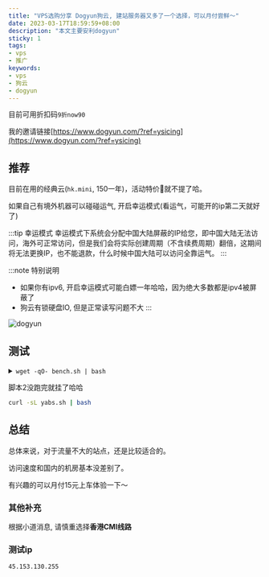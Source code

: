 ```yaml
---
title: "VPS选购分享 Dogyun狗云, 建站服务器又多了一个选择，可以月付尝鲜～"
date: 2023-03-17T18:59:59+08:00
description: "本文主要安利dogyun"
sticky: 1
tags:
- vps
- 推广
keywords:
- vps
- 狗云
- dogyun
---
```


目前可用折扣码`9折now90`

我的邀请链接[https://www.dogyun.com/?ref=ysicing](https://www.dogyun.com/?ref=ysicing)

<!-- truncate -->

## 推荐

目前在用的经典云(`hk.mini`, 150一年)，活动特价🐔就不提了哈。

如果自己有境外机器可以碰碰运气, 开启幸运模式(看运气，可能开的ip第二天就好了)

:::tip 幸运模式
幸运模式下系统会分配中国大陆屏蔽的IP给您，即中国大陆无法访问，海外可正常访问，但是我们会将实际创建周期（不含续费周期）翻倍，这期间将无法更换IP，也不能退款，什么时候中国大陆可以访问全靠运气。
:::

:::note 特别说明

- 如果你有ipv6, 开启幸运模式可能白嫖一年哈哈，因为绝大多数都是ipv4被屏蔽了
- 狗云有锁硬盘IO, 但是正常读写问题不大
:::

![dogyun](/images/blog/20230317/dogyun.jpg)

## 测试

<details>
<summary><code>wget -qO- bench.sh | bash</code></summary>

```bash title="wget -qO- bench.sh | bash"
-------------------- A Bench.sh Script By Teddysun -------------------
 Version            : v2022-06-01
 Usage              : wget -qO- bench.sh | bash
----------------------------------------------------------------------
 CPU Model          : Intel(R) Xeon(R) CPU E5-2696 v3 @ 2.30GHz
 CPU Cores          : 1 @ 2299.996 MHz
 CPU Cache          : 16384 KB
 AES-NI             : Enabled
 VM-x/AMD-V         : Enabled
 Total Disk         : 14.2 GB (5.2 GB Used)
 Total Mem          : 975.1 MB (629.6 MB Used)
 Total Swap         : 477.0 MB (233.6 MB Used)
 System uptime      : 18 days, 23 hour 27 min
 Load average       : 0.08, 0.12, 0.14
 OS                 : Debian GNU/Linux 11
 Arch               : x86_64 (64 Bit)
 Kernel             : 6.0.0-0.deb11.6-amd64
 TCP CC             : bbr
 Virtualization     : KVM
 Organization       : AS55933 Cloudie Limited
 Location           : Hong Kong / HK
 Region             : Central and Western
----------------------------------------------------------------------
 I/O Speed(1st run) : 63.9 MB/s
 I/O Speed(2nd run) : 49.9 MB/s
 I/O Speed(3rd run) : 51.2 MB/s
 I/O Speed(average) : 55.0 MB/s
----------------------------------------------------------------------
 Node Name        Upload Speed      Download Speed      Latency
 Speedtest.net    29.94 Mbps        29.70 Mbps          2.30 ms
 Los Angeles, US  30.80 Mbps        29.51 Mbps          147.20 ms
 Dallas, US       30.00 Mbps        29.54 Mbps          174.27 ms
 Montreal, CA     29.21 Mbps        32.04 Mbps          193.59 ms
 Paris, FR        29.94 Mbps        28.98 Mbps          205.66 ms
 Amsterdam, NL    25.64 Mbps        32.41 Mbps          189.05 ms
 Shanghai, CN     27.11 Mbps        29.49 Mbps          338.12 ms
 Nanjing, CN      7.26 Mbps         30.30 Mbps          92.96 ms
 Guangzhou, CN    30.98 Mbps        30.64 Mbps          60.92 ms
 Hongkong, CN     29.92 Mbps        31.06 Mbps          37.53 ms
 Singapore, SG    29.52 Mbps        30.33 Mbps          35.81 ms
 Tokyo, JP        30.10 Mbps        29.58 Mbps          49.37 ms
----------------------------------------------------------------------
 Finished in        : 7 min 6 sec
 Timestamp          : 2023-03-17 20:05:37 HKT
----------------------------------------------------------------------
```

</details>

脚本2没跑完就挂了哈哈

```bash
curl -sL yabs.sh | bash
```

## 总结

总体来说，对于流量不大的站点，还是比较适合的。

访问速度和国内的机房基本没差别了。

有兴趣的可以月付15元上车体验一下～

### 其他补充

根据小道消息, 请慎重选择<b>香港CMI线路</b>

### 测试ip

```bash title="经典/香港特惠-HK.MINI"
45.153.130.255
```
